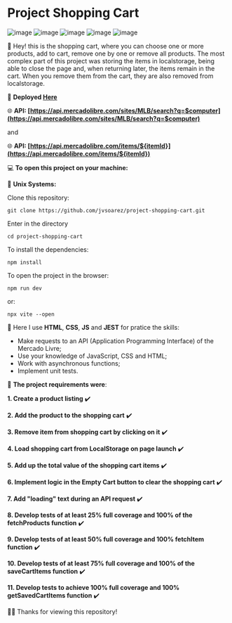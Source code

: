 # Project Shopping Cart 

![image](https://img.shields.io/badge/HTML5-E34F26?style=for-the-badge&logo=html5&logoColor=white)
![image](https://img.shields.io/badge/CSS3-1572B6?style=for-the-badge&logo=css3&logoColor=white)
![image](https://img.shields.io/badge/JavaScript-323330?style=for-the-badge&logo=javascript&logoColor=F7DF1E)
![image](https://img.shields.io/badge/Jest-C21325?style=for-the-badge&logo=jest&logoColor=white)
![image](https://img.shields.io/badge/Vite-B73BFE?style=for-the-badge&logo=vite&logoColor=FFD62E)

👋 Hey! this is the shopping cart, where you can choose one or more products, add to cart, remove one by one or remove all products.
The most complex part of this project was storing the items in localstorage, being able to close the page and, when returning later, the items remain in the cart. When you remove them from the cart, they are also removed from localstorage.

🔗 **Deployed [Here](https://comtech-shopping.surge.sh/)**

🌐 **API: [https://api.mercadolibre.com/sites/MLB/search?q=$computer](https://api.mercadolibre.com/sites/MLB/search?q=$computer)**

and

🌐 **API: [https://api.mercadolibre.com/items/${itemId}](https://api.mercadolibre.com/items/${itemId})**

💻 **To open this project on your machine:**

🐧 **Unix Systems:**

Clone this repository:

    git clone https://github.com/jvsoarez/project-shopping-cart.git
    
Enter in the directory
    
    cd project-shopping-cart
    
To install the dependencies:
    
    npm install

To open the project in the browser:
    
    npm run dev

or:
    
    npx vite --open
    
📍 Here I use **HTML**, **CSS**, **JS** and **JEST** for pratice the skills:

- Make requests to an API (Application Programming Interface) of the Mercado Livre;
- Use your knowledge of JavaScript, CSS and HTML;
- Work with asynchronous functions;
- Implement unit tests.

📖 **The project requirements were**:

**1. Create a product listing** ✔️

**2. Add the product to the shopping cart** ✔️

**3. Remove item from shopping cart by clicking on it** ✔️

**4. Load shopping cart from LocalStorage on page launch** ✔️

**5. Add up the total value of the shopping cart items** ✔️

**6. Implement logic in the Empty Cart button to clear the shopping cart** ✔️

**7. Add "loading" text during an API request** ✔️

**8. Develop tests of at least 25% full coverage and 100% of the fetchProducts function** ✔️

**9. Develop tests of at least 50% full coverage and 100% fetchItem function** ✔️

**10. Develop tests of at least 75% full coverage and 100% of the saveCartItems function** ✔️

**11. Develop tests to achieve 100% full coverage and 100% getSavedCartItems function** ✔️

🙏🏽 Thanks for viewing this repository!
